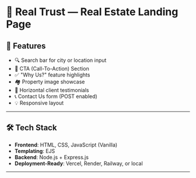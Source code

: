 # 🏡 Real Trust — Real Estate Landing Page
## 🚀 Features

- 🔍 Search bar for city or location input
- 🎯 CTA (Call-To-Action) Section
- ✅ "Why Us?" feature highlights
- 🏘️ Property image showcase
- 💬 Horizontal client testimonials
- 📞 Contact Us form (POST enabled)
- 💡 Responsive layout

---

## 🛠️ Tech Stack

- **Frontend**: HTML, CSS, JavaScript (Vanilla)
- **Templating**: EJS
- **Backend**: Node.js + Express.js
- **Deployment-Ready**: Vercel, Render, Railway, or local

---
